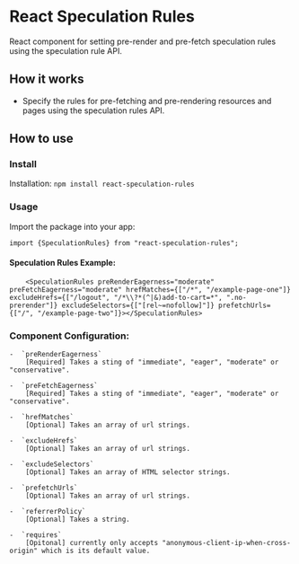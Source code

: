 # React Speculation Rules

React component for setting pre-render and pre-fetch speculation rules using the speculation rule API.

## How it works

- Specify the rules for pre-fetching and pre-rendering resources and pages using the speculation rules API.

## How to use

### Install

Installation: `npm install react-speculation-rules`

### Usage

Import the package into your app:

`import {SpeculationRules} from "react-speculation-rules";`

#### Speculation Rules Example:
```   
    <SpeculationRules preRenderEagerness="moderate" preFetchEagerness="moderate" hrefMatches={["/*", "/example-page-one"]} excludeHrefs={["/logout", "/*\\?*(^|&)add-to-cart=*", ".no-prerender"]} excludeSelectors={["[rel~=nofollow]"]} prefetchUrls={["/", "/example-page-two"]}></SpeculationRules>
```
### Component Configuration:

    -  `preRenderEagerness`
        [Required] Takes a sting of "immediate", "eager", "moderate" or "conservative".

    -  `preFetchEagerness`
        [Required] Takes a sting of "immediate", "eager", "moderate" or "conservative".

    -  `hrefMatches`
        [Optional] Takes an array of url strings.

    -  `excludeHrefs`
        [Optional] Takes an array of url strings.

    -  `excludeSelectors`
        [Optional] Takes an array of HTML selector strings.

    -  `prefetchUrls`
        [Optional] Takes an array of url strings.

    -  `referrerPolicy`
        [Optional] Takes a string.

    -  `requires`
        [Opitonal] currently only accepts "anonymous-client-ip-when-cross-origin" which is its default value.